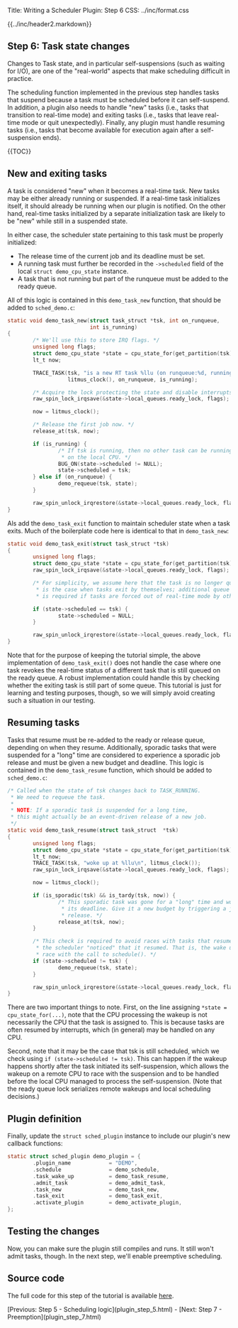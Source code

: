 Title:  Writing a Scheduler Plugin: Step 6
CSS:    ../inc/format.css

{{../inc/header2.markdown}}

Step 6: Task state changes
--------------------------

Changes to Task state, and in particular self-suspensions (such as waiting for I/O), are one of the "real-world" aspects that make scheduling difficult in practice.

The scheduling function implemented in the previous step handles tasks that suspend because a task must be scheduled before it can self-suspend. In addition, a plugin also needs to handle "new" tasks (i.e., tasks that transition to real-time mode) and exiting tasks (i.e., tasks that leave real-time mode or quit unexpectedly). Finally, any plugin must handle resuming tasks (i.e., tasks that become available for execution again after a self-suspension ends).

{{TOC}}

## New and exiting tasks

A task is considered "new" when it becomes a real-time task. New tasks may be either already running or suspended. If a real-time task initializes itself, it should already be running when our plugin is notified. On the other hand, real-time tasks initialized by a separate initialization task are likely to be "new" while still in a suspended state.

In either case, the scheduler state pertaining to this task must be properly initialized:

 - The release time of the current job and its deadline must be set.
 - A running task must further be recorded in the `->scheduled` field of the local `struct demo_cpu_state` instance.
 - A task that is not running but part of the runqueue must be added to the ready queue.

All of this logic is contained in this `demo_task_new` function, that should be added to `sched_demo.c`:

```C
static void demo_task_new(struct task_struct *tsk, int on_runqueue,
                          int is_running)
{
        /* We'll use this to store IRQ flags. */
        unsigned long flags;
        struct demo_cpu_state *state = cpu_state_for(get_partition(tsk));
        lt_t now;

        TRACE_TASK(tsk, "is a new RT task %llu (on runqueue:%d, running:%d)\n",
                   litmus_clock(), on_runqueue, is_running);

        /* Acquire the lock protecting the state and disable interrupts. */
        raw_spin_lock_irqsave(&state->local_queues.ready_lock, flags);

        now = litmus_clock();

        /* Release the first job now. */
        release_at(tsk, now);

        if (is_running) {
                /* If tsk is running, then no other task can be running
                 * on the local CPU. */
                BUG_ON(state->scheduled != NULL);
                state->scheduled = tsk;
        } else if (on_runqueue) {
                demo_requeue(tsk, state);
        }

        raw_spin_unlock_irqrestore(&state->local_queues.ready_lock, flags);
}
```

Als add the `demo_task_exit` function to maintain scheduler state when a task exits. Much of the boilerplate code here is identical to that in `demo_task_new`:

```C
static void demo_task_exit(struct task_struct *tsk)
{
        unsigned long flags;
        struct demo_cpu_state *state = cpu_state_for(get_partition(tsk));
        raw_spin_lock_irqsave(&state->local_queues.ready_lock, flags);

        /* For simplicity, we assume here that the task is no longer queued anywhere else. This
         * is the case when tasks exit by themselves; additional queue management is
         * is required if tasks are forced out of real-time mode by other tasks. */

        if (state->scheduled == tsk) {
                state->scheduled = NULL;
        }

        raw_spin_unlock_irqrestore(&state->local_queues.ready_lock, flags);
}
```

Note that for the purpose of keeping the tutorial simple, the above implementation of `demo_task_exit()` does not handle the case where one task revokes the real-time status of a different task that is still queued on the ready queue. A robust implementation could handle this by checking whether the exiting task is still part of some queue. This tutorial is just for learning and testing purposes, though, so we will simply avoid creating such a situation in our testing.

## Resuming tasks

Tasks that resume must be re-added to the ready or release queue, depending on when they resume. Additionally, sporadic tasks that were suspended for a "long" time are considered to experience a sporadic job release and must be given a new budget and deadline. This logic is contained in the `demo_task_resume` function, which should be added to `sched_demo.c`:

```C
/* Called when the state of tsk changes back to TASK_RUNNING.
 * We need to requeue the task.
 *
 * NOTE: If a sporadic task is suspended for a long time,
 * this might actually be an event-driven release of a new job.
 */
static void demo_task_resume(struct task_struct  *tsk)
{
        unsigned long flags;
        struct demo_cpu_state *state = cpu_state_for(get_partition(tsk));
        lt_t now;
        TRACE_TASK(tsk, "woke up at %llu\n", litmus_clock());
        raw_spin_lock_irqsave(&state->local_queues.ready_lock, flags);

        now = litmus_clock();

        if (is_sporadic(tsk) && is_tardy(tsk, now)) {
                /* This sporadic task was gone for a "long" time and woke up past
                 * its deadline. Give it a new budget by triggering a job
                 * release. */
                release_at(tsk, now);
        }

        /* This check is required to avoid races with tasks that resume before
         * the scheduler "noticed" that it resumed. That is, the wake up may
         * race with the call to schedule(). */
        if (state->scheduled != tsk) {
                demo_requeue(tsk, state);
        }

        raw_spin_unlock_irqrestore(&state->local_queues.ready_lock, flags);
}
```

There are two important things to note. First, on the line assigning `*state = cpu_state_for(...)`, note that the CPU processing the wakeup is not necessarily the CPU that the task is assigned to. This is because tasks are often resumed by interrupts, which (in general) may be handled on any CPU.

Second, note that it may be the case that tsk is still scheduled, which we check using `if (state->scheduled != tsk)`. This can happen if the wakeup happens shortly after the task initiated its self-suspension, which allows the wakeup on a remote CPU to race with the suspension and to be handled before the local CPU managed to process the self-suspension. (Note that the ready queue lock serializes remote wakeups and local scheduling decisions.)

## Plugin definition

Finally, update the `struct sched_plugin` instance to include our plugin's new callback functions:

```C
static struct sched_plugin demo_plugin = {
        .plugin_name            = "DEMO",
        .schedule               = demo_schedule,
        .task_wake_up           = demo_task_resume,
        .admit_task             = demo_admit_task,
        .task_new               = demo_task_new,
        .task_exit              = demo_task_exit,
        .activate_plugin        = demo_activate_plugin,
};
```

## Testing the changes

Now, you can make sure the plugin still compiles and runs. It still won't admit tasks, though. In the next step, we'll enable preemptive scheduling.

## Source code

The full code for this step of the tutorial is available [here](./sched_demo_step6.c).

<div class="nav">
[Previous: Step 5 - Scheduling logic](plugin_step_5.html) -
[Next: Step 7 - Preemption](plugin_step_7.html)
</div>
